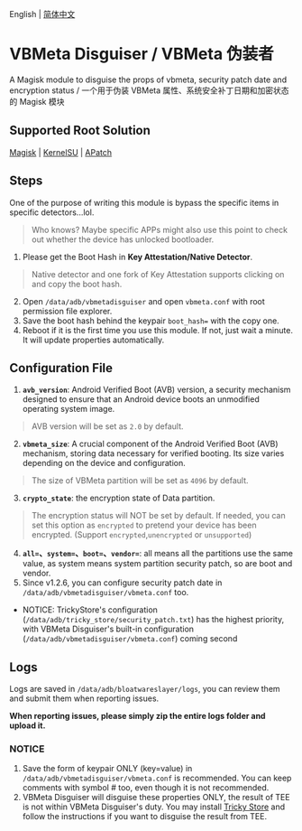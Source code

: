 English | [简体中文](README_ZH-CN.md)

# VBMeta Disguiser / VBMeta 伪装者

A Magisk module to disguise the props of vbmeta, security patch date and encryption status / 一个用于伪装 VBMeta 属性、系统安全补丁日期和加密状态的 Magisk 模块

## Supported Root Solution

[Magisk](https://github.com/topjohnwu/Magisk) | [KernelSU](https://github.com/tiann/KernelSU) | [APatch](https://github.com/bmax121/APatch)

## Steps

One of the purpose of writing this module is bypass the specific items in specific detectors...lol.
> Who knows? Maybe specific APPs might also use this point to check out whether the device has unlocked bootloader.

1. Please get the Boot Hash in **Key Attestation/Native Detector**.
> Native detector and one fork of Key Attestation supports clicking on and copy the boot hash.
2. Open `/data/adb/vbmetadisguiser` and open `vbmeta.conf` with root permission file explorer.
3. Save the boot hash behind the keypair `boot_hash=` with the copy one.
4. Reboot if it is the first time you use this module. If not, just wait a minute. It will update properties automatically.

## Configuration File

1. **`avb_version`**: Android Verified Boot (AVB) version, a security mechanism designed to ensure that an Android device boots an unmodified operating system image.
> AVB version will be set as `2.0` by default.
2. **`vbmeta_size`**: A crucial component of the Android Verified Boot (AVB) mechanism, storing data necessary for verified booting. Its size varies depending on the device and configuration.
> The size of VBMeta partition will be set as `4096` by default.
3. **`crypto_state`**: the encryption state of Data partition.
> The encryption status will NOT be set by default. If needed, you can set this option as `encrypted` to pretend your device has been encrypted. (Support `encrypted`,`unencrypted` or `unsupported`)
4. **`all=`、`system=`、`boot=`、`vendor=`**: all means all the partitions use the same value, as system means system partition security patch, so are boot and vendor.
5. Since v1.2.6, you can configure security patch date in `/data/adb/vbmetadisguiser/vbmeta.conf` too.
- NOTICE: TrickyStore's configuration (`/data/adb/tricky_store/security_patch.txt`) has the highest priority, with VBMeta Disguiser's built-in configuration (`/data/adb/vbmetadisguiser/vbmeta.conf`) coming second

## Logs
Logs are saved in `/data/adb/bloatwareslayer/logs`, you can review them and submit them when reporting issues. 

**When reporting issues, please simply zip the entire logs folder and upload it.**

### NOTICE

1. Save the form of keypair ONLY (key=value) in `/data/adb/vbmetadisguiser/vbmeta.conf` is recommended. You can keep comments with symbol # too, even though it is not recommended.
2. VBMeta Disguiser will disguise these properties ONLY, the result of TEE is not within VBMeta Disguiser's duty. You may install [Tricky Store](https://github.com/5ec1cff/TrickyStore) and follow the instructions if you want to disguise the result from TEE.

